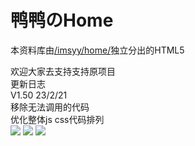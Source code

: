 # 鸭鸭のHome
本资料库由[/imsyy/home/](https://github.com/imsyy/home)独立分出的HTML5
<div>欢迎大家去支持支持原项目
  </div>
更新日志
<div>V1.50 23/2/21</div>
<div>移除无法调用的代码</div>
<div>优化整体js css代码排列</div>
<a title="SSL" target="_blank" href="https://myssl.com/seal/detail?domain=qmq.moe"><img src="https://img.shields.io/badge/MySSL-安全认证-brightgreen"></a>&nbsp;<a title="CDN" target="_blank" href="https://cdnjs.com/"><img src="https://img.shields.io/badge/CDN-Cloudflare-blue"></a>&nbsp;<a title="Copyright" target="_blank" href="https://qmq.moe/"><img src="https://img.shields.io/badge/Copyright%20%C2%A9%202023--2023-%E9%B8%AD%E9%B8%AD-red"></a>
